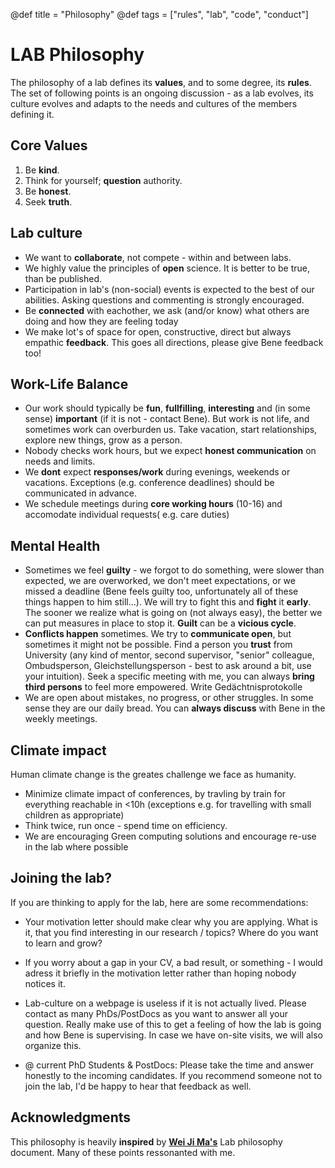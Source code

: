 @def title = "Philosophy"
@def tags = ["rules", "lab", "code", "conduct"]

# LAB Philosophy 

The philosophy of a lab defines its **values**, and to some degree, its **rules**. The set of following points is an ongoing discussion - as a lab evolves, its culture evolves and adapts to the needs and cultures of the members defining it.

## Core Values
1. Be **kind**.
1. Think for yourself; **question** authority.
1. Be **honest**.
1. Seek **truth**.


## Lab culture
- We want to **collaborate**, not compete - within and between labs.
- We highly value the principles of **open** science. It is better to be true, than be published.
- Participation in lab's (non-social) events is expected to the best of our abilities. Asking questions and commenting is strongly encouraged.
- Be **connected** with eachother, we ask (and/or know) what others are doing and how they are feeling today
- We make lot's of space for open, constructive, direct but always empathic **feedback**. This goes all directions, please give Bene feedback too!

## Work-Life Balance
- Our work should typically be **fun**, **fullfilling**, **interesting** and (in some sense) **important** (if it is not - contact Bene). But work is not life, and sometimes work can overburden us. Take vacation, start relationships, explore new things, grow as a person.
- Nobody checks work hours, but we expect **honest communication** on needs and limits.
- We **dont** expect **responses/work** during evenings, weekends or vacations. Exceptions (e.g. conference deadlines) should be communicated in advance.
- We schedule meetings during **core working hours** (10-16) and accomodate individual requests( e.g. care duties)

## Mental Health
- Sometimes we feel **guilty** - we forgot to do something, were slower than expected, we are overworked, we don't meet expectations, or we missed a deadline (Bene feels guilty too, unfortunately all of these things happen to him still...). We will try to fight this and **fight** it **early**. The sooner we realize what is going on (not always easy), the better we can put measures in place to stop it. **Guilt** can be a **vicious cycle**.
- **Conflicts happen** sometimes. We try to **communicate open**, but sometimes it might not be possible. Find a person you **trust** from University (any kind of mentor, second supervisor, "senior" colleague, Ombudsperson, Gleichstellungsperson - best to ask around a bit, use your intuition). Seek a specific meeting with me, you can always **bring third persons** to feel more empowered. Write Gedächtnisprotokolle
- We are open about mistakes, no progress, or other struggles. In some sense they are our daily bread. You can **always discuss** with Bene in the weekly meetings.

## Climate impact
Human climate change is the greates challenge we face as humanity.
- Minimize climate impact of conferences, by travling by train for everything reachable in <10h (exceptions e.g. for travelling with small children as appropriate)
- Think twice, run once - spend time on efficiency.
- We are encouraging Green computing solutions and encourage re-use in the lab where possible

## Joining the lab?
If you are thinking to apply for the lab, here are some recommendations:
- Your motivation letter should make clear why you are applying. What is it, that you find interesting in our research / topics? Where do you want to learn and grow?
- If you worry about a gap in your CV, a bad result, or something - I would adress it briefly in the motivation letter rather than hoping nobody notices it.
- Lab-culture on a webpage is useless if it is not actually lived. Please contact as many PhDs/PostDocs as you want to answer all your question. Really make use of this to get a feeling of how the lab is going and how Bene is supervising. In case we have on-site visits, we will also organize this.

- @ current PhD Students & PostDocs: Please take the time and answer honestly to the incoming candidates. If you recommend someone not to join the lab, I'd be happy to hear that feedback as well.

## Acknowledgments
This philosophy is heavily **inspired** by [**Wei Ji Ma's**](https://docs.google.com/document/d/1f6foaCkHiCkPKjO0gdKkkdm2dn1EKn5xRKZv-Ut5Dg4/) Lab philosophy document. Many of these points ressonanted with me.
